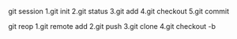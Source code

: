 git session
1.git init
2.git status
3.git add
4.git checkout
5.git commit

git reop
1.git remote add
2.git push
3.git clone 
4.git checkout -b 
